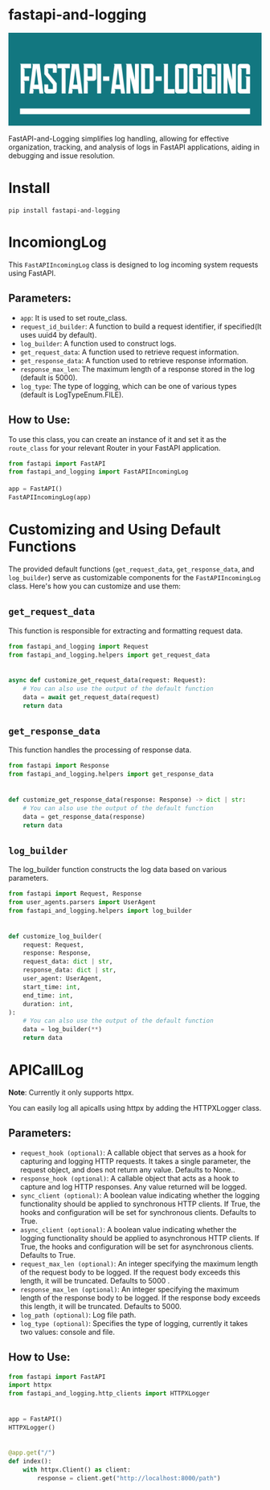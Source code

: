 # fastapi-and-logging
![FastAPI And Logging](https://raw.githubusercontent.com/heysaeid/fastapi-and-logging/main/docs/img/Color%20logo%20with%20background.svg)


FastAPI-and-Logging simplifies log handling, allowing for effective organization, tracking, and analysis of logs in FastAPI applications, aiding in debugging and issue resolution.


# Install
```
pip install fastapi-and-logging
```


# IncomiongLog

This `FastAPIIncomingLog` class is designed to log incoming system requests using FastAPI.

## Parameters:

- `app`: It is used to set route_class.
- `request_id_builder`: A function to build a request identifier, if specified(It uses uuid4 by default).
- `log_builder`: A function used to construct logs.
- `get_request_data`: A function used to retrieve request information.
- `get_response_data`: A function used to retrieve response information.
- `response_max_len`: The maximum length of a response stored in the log (default is 5000).
- `log_type`: The type of logging, which can be one of various types (default is LogTypeEnum.FILE).

## How to Use:

To use this class, you can create an instance of it and set it as the `route_class` for your relevant Router in your FastAPI application.

```python
from fastapi import FastAPI
from fastapi_and_logging import FastAPIIncomingLog

app = FastAPI()
FastAPIIncomingLog(app)
```
# Customizing and Using Default Functions

The provided default functions (`get_request_data`, `get_response_data`, and `log_builder`) serve as customizable components for the `FastAPIIncomingLog` class. Here's how you can customize and use them:

## `get_request_data`

This function is responsible for extracting and formatting request data.

```python
from fastapi_and_logging import Request
from fastapi_and_logging.helpers import get_request_data


async def customize_get_request_data(request: Request):
    # You can also use the output of the default function
    data = await get_request_data(request)
    return data
```

## `get_response_data`

This function handles the processing of response data.


```python
from fastapi import Response
from fastapi_and_logging.helpers import get_response_data


def customize_get_response_data(response: Response) -> dict | str:
    # You can also use the output of the default function
    data = get_response_data(response)
    return data
```

## `log_builder`

The log_builder function constructs the log data based on various parameters.


```python
from fastapi import Request, Response
from user_agents.parsers import UserAgent
from fastapi_and_logging.helpers import log_builder


def customize_log_builder(
    request: Request,
    response: Response,
    request_data: dict | str,
    response_data: dict | str,
    user_agent: UserAgent,
    start_time: int,
    end_time: int,
    duration: int,
):
    # You can also use the output of the default function
    data = log_builder(**)
    return data
```

# APICallLog

**Note**: Currently it only supports httpx.

You can easily log all apicalls using httpx by adding the HTTPXLogger class.

## Parameters:

- `request_hook (optional)`: A callable object that serves as a hook for capturing and logging HTTP requests. It takes a single parameter, the request object, and does not return any value. Defaults to None..
- `response_hook (optional)`: A callable object that acts as a hook to capture and log HTTP responses. Any value returned will be logged.
- `sync_client (optional)`: A boolean value indicating whether the logging functionality should be applied to synchronous HTTP clients. If True, the hooks and configuration will be set for synchronous clients. Defaults to True.
- `async_client (optional)`: A boolean value indicating whether the logging functionality should be applied to asynchronous HTTP clients. If True, the hooks and configuration will be set for asynchronous clients. Defaults to True.
- `request_max_len (optional)`: An integer specifying the maximum length of the request body to be logged. If the request body exceeds this length, it will be truncated. Defaults to 5000 .
- `response_max_len (optional)`: An integer specifying the maximum length of the response body to be logged. If the response body exceeds this length, it will be truncated. Defaults to 5000.
- `log_path (optional)`: Log file path.
- `log_type (optional)`: Specifies the type of logging, currently it takes two values: console and file.

## How to Use:

```python
from fastapi import FastAPI
import httpx
from fastapi_and_logging.http_clients import HTTPXLogger


app = FastAPI()
HTTPXLogger()


@app.get("/")
def index():
    with httpx.Client() as client:
        response = client.get("http://localhost:8000/path")
```